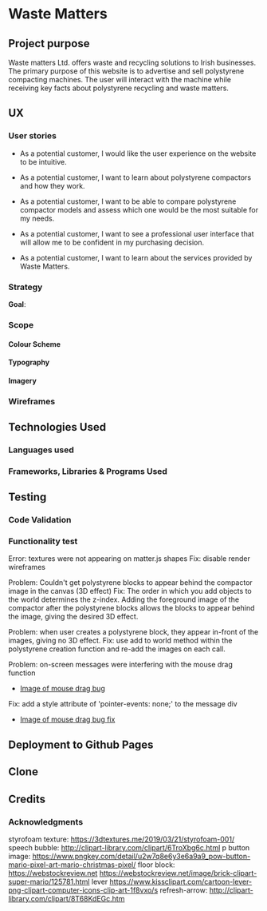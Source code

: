 # Waste Matters

## Project purpose
Waste matters Ltd. offers waste and recycling solutions to Irish businesses. 
The primary purpose of this website is to advertise and sell polystyrene
compacting machines. The user will interact with the machine while receiving
key facts about polystyrene recycling and waste matters.

## UX

### User stories
* As a potential customer, I would like the user experience on the website to be
intuitive.

* As a potential customer, I want to learn about polystyrene compactors and how
they work.

* As a potential customer, I want to be able to compare polystyrene compactor
models and assess which one would be the most suitable for my needs.

* As a potential customer, I want to see a professional user interface that will
allow me to be confident in my purchasing decision.

* As a potential customer, I want to learn about the services provided by Waste
Matters.

### Strategy
__Goal__:

### Scope

#### Colour Scheme

#### Typography

#### Imagery

### Wireframes

## Technologies Used
### Languages used

### Frameworks, Libraries & Programs Used

## Testing

### Code Validation


### Functionality test
Error: textures were not appearing on matter.js shapes
Fix: disable render wireframes


Problem: Couldn't get polystyrene blocks to appear behind the compactor image in
the canvas (3D effect)
Fix: The order in which you add objects to the world determines the z-index.
Adding the foreground image 
of the compactor after the polystyrene blocks allows the blocks to appear behind
the image, giving the desired 3D effect.

Problem: when user creates a polystyrene block, they appear in-front of the
images, giving no 3D effect.
Fix: use add to world method within the polystyrene creation function and re-add
the images on each call.

Problem: on-screen messages were interfering with the mouse drag function
* [Image of mouse drag bug](https://github.com/Wbwren/waste-matters/blob/master/assets/images/mouse-drag-bug.png)

Fix: add a style attribute of 'pointer-events: none;' to the message div
* [Image of mouse drag bug fix](https://github.com/Wbwren/waste-matters/blob/master/assets/images/mouse-drag-bug-fix.png)

## Deployment to Github Pages

## Clone

## Credits
### Acknowledgments
styrofoam texture: https://3dtextures.me/2019/03/21/styrofoam-001/
speech bubble: http://clipart-library.com/clipart/6TroXbg6c.html
p button image: https://www.pngkey.com/detail/u2w7q8e6y3e6a9a9_pow-button-mario-pixel-art-mario-christmas-pixel/
floor block: <a href='https://webstockreview.net'>https://webstockreview.net</a>
https://webstockreview.net/image/brick-clipart-super-mario/125781.html
lever https://www.kissclipart.com/cartoon-lever-png-clipart-computer-icons-clip-art-1f8vxo/s
refresh-arrow: http://clipart-library.com/clipart/8T68KdEGc.htm